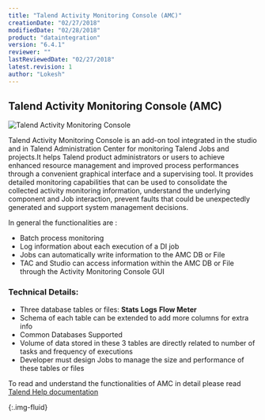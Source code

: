 ```yaml
---
title: "Talend Activity Monitoring Console (AMC)"
creationDate: "02/27/2018"
modifiedDate: "02/28/2018"
product: "dataintegration"
version: "6.4.1"
reviewer: ""
lastReviewedDate: "02/27/2018"
latest.revision: 1
author: "Lokesh"
---
```


## Talend Activity Monitoring Console (AMC)

![Talend Activity Monitoring Console][AMC]

Talend Activity Monitoring Console is an add-on tool integrated in the studio and in Talend Administration Center for monitoring Talend Jobs and projects.It helps Talend product administrators or users to achieve enhanced resource management and improved process performances through a convenient graphical interface and a supervising tool. It provides detailed monitoring capabilities that can be used to consolidate the collected activity monitoring information, understand the underlying component and Job interaction, prevent faults that could be unexpectedly generated and support system management decisions.

In general the functionalities are :
- Batch process monitoring
- Log information about each execution of a DI job
- Jobs can automatically write information to the AMC DB or File
- TAC and Studio can access information within the AMC DB or File through the Activity Monitoring Console GUI

### Technical Details:
- Three database tables or files:
	**Stats**
	**Logs**
	**Flow Meter**
- Schema of each table can be extended to add more columns for extra info
- Common Databases Supported
- Volume of data stored in these 3 tables are directly related to number of tasks and frequency of executions
- Developer must design Jobs to manage the size and performance of these tables or files

To read and understand the functionalities of AMC in detail please read <a href="https://help.talend.com/reader/CExOfRHuw5UTRz2d7vJi3Q/0_53zay6OZxJqNYEk4sfpw" target="_blank">Talend Help documentation</a>


<!-- links -->
[AMC]: https://help.talend.com/api/fluidtopicsclient/resources/WCyLU0hwEyw~EtfPHhamMg/content "Talend Activity Monitoring Console"
{:.img-fluid}
